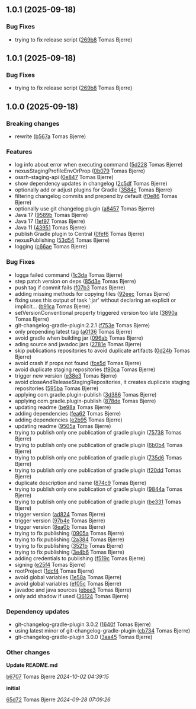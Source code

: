 ## 1.0.1 (2025-09-18)

### Bug Fixes

-  trying to fix release script ([269b8](https://github.com/tomasbjerre/gradle-conventions/commit/269b878e0dbd308) Tomas Bjerre)  

## 1.0.1 (2025-09-18)

### Bug Fixes

-  trying to fix release script ([269b8](https://github.com/tomasbjerre/gradle-conventions/commit/269b878e0dbd308) Tomas Bjerre)  

## 1.0.0 (2025-09-18)

### Breaking changes

-  rewrite ([b567a](https://github.com/tomasbjerre/gradle-conventions/commit/b567ad9d905c7aa) Tomas Bjerre)  

### Features

-  log info about error when executing command ([5d228](https://github.com/tomasbjerre/gradle-conventions/commit/5d2281abd2a630c) Tomas Bjerre)  
-  nexusStagingProfileEnvOrProp ([0b079](https://github.com/tomasbjerre/gradle-conventions/commit/0b0797ff105601b) Tomas Bjerre)  
-  ossrh-staging-api ([0e847](https://github.com/tomasbjerre/gradle-conventions/commit/0e847703189ee93) Tomas Bjerre)  
-  show dependency updates in changelog ([2c5df](https://github.com/tomasbjerre/gradle-conventions/commit/2c5dfdc4dd662d7) Tomas Bjerre)  
-  optionally add or adjust plugins for Gradle ([3584c](https://github.com/tomasbjerre/gradle-conventions/commit/3584c40042cf11d) Tomas Bjerre)  
-  filtering changelog commits and prepend by default ([f0e86](https://github.com/tomasbjerre/gradle-conventions/commit/f0e86c4761dc5bb) Tomas Bjerre)  
-  optionally use git changelog plugin ([a8457](https://github.com/tomasbjerre/gradle-conventions/commit/a8457dedf6fca1a) Tomas Bjerre)  
-  Java 17 ([9589b](https://github.com/tomasbjerre/gradle-conventions/commit/9589b69d7df079c) Tomas Bjerre)  
-  Java 17 ([1ef97](https://github.com/tomasbjerre/gradle-conventions/commit/1ef97437ad67697) Tomas Bjerre)  
-  Java 11 ([43951](https://github.com/tomasbjerre/gradle-conventions/commit/4395191a115b223) Tomas Bjerre)  
-  publish Gradle plugin to Central ([0fef6](https://github.com/tomasbjerre/gradle-conventions/commit/0fef6f3fb62f66e) Tomas Bjerre)  
-  nexusPublishing ([53d54](https://github.com/tomasbjerre/gradle-conventions/commit/53d54d1d64f4064) Tomas Bjerre)  
-  logging ([c66ae](https://github.com/tomasbjerre/gradle-conventions/commit/c66ae28afcd4ca0) Tomas Bjerre)  

### Bug Fixes

-  logga failed command ([1c3da](https://github.com/tomasbjerre/gradle-conventions/commit/1c3daa817494f7b) Tomas Bjerre)  
-  step patch version on deps ([85d3e](https://github.com/tomasbjerre/gradle-conventions/commit/85d3ec69ba37d91) Tomas Bjerre)  
-  push tag if commit fails ([f07b3](https://github.com/tomasbjerre/gradle-conventions/commit/f07b35178083967) Tomas Bjerre)  
-  adding missing methods for copying files ([92eec](https://github.com/tomasbjerre/gradle-conventions/commit/92eec3411f4048c) Tomas Bjerre)  
-  fixing uses this output of task ':jar' without declaring an explicit or implicit... ([b91ca](https://github.com/tomasbjerre/gradle-conventions/commit/b91ca477ac27afb) Tomas Bjerre)  
-  setVersionConventional property triggered version too late ([3890a](https://github.com/tomasbjerre/gradle-conventions/commit/3890afa180ccf41) Tomas Bjerre)  
-  git-changelog-gradle-plugin:2.2.1 ([f753e](https://github.com/tomasbjerre/gradle-conventions/commit/f753ec42b2eac2a) Tomas Bjerre)  
-  only prepending latest tag ([a0136](https://github.com/tomasbjerre/gradle-conventions/commit/a01360a56680ef9) Tomas Bjerre)  
-  avoid gradle when building jar ([096ab](https://github.com/tomasbjerre/gradle-conventions/commit/096ab7bc362e494) Tomas Bjerre)  
-  ading source and javadoc jars ([2781e](https://github.com/tomasbjerre/gradle-conventions/commit/2781e7048997f3d) Tomas Bjerre)  
-  skip publications repositories to avoid duplicate artifacts ([0d24b](https://github.com/tomasbjerre/gradle-conventions/commit/0d24b4149e6e59f) Tomas Bjerre)  
-  avoid crash if props not found ([fce5d](https://github.com/tomasbjerre/gradle-conventions/commit/fce5d146388d010) Tomas Bjerre)  
-  avoid duplicate staging repositories ([f90ca](https://github.com/tomasbjerre/gradle-conventions/commit/f90ca46c35939a8) Tomas Bjerre)  
-  trigger new version ([e38e3](https://github.com/tomasbjerre/gradle-conventions/commit/e38e3b6b012054c) Tomas Bjerre)  
-  avoid closeAndReleaseStagingRepositories, it creates duplicate staging repositories ([595ba](https://github.com/tomasbjerre/gradle-conventions/commit/595bac0fa78a284) Tomas Bjerre)  
-  applying com.gradle.plugin-publish ([3d386](https://github.com/tomasbjerre/gradle-conventions/commit/3d38689cc2a9591) Tomas Bjerre)  
-  applying com.gradle.plugin-publish ([878de](https://github.com/tomasbjerre/gradle-conventions/commit/878de116d03bb1b) Tomas Bjerre)  
-  updating readme ([be98a](https://github.com/tomasbjerre/gradle-conventions/commit/be98a3192845800) Tomas Bjerre)  
-  adding dependencies ([fea62](https://github.com/tomasbjerre/gradle-conventions/commit/fea62a95d61eb81) Tomas Bjerre)  
-  adding dependencies ([e2b95](https://github.com/tomasbjerre/gradle-conventions/commit/e2b95495b405563) Tomas Bjerre)  
-  updating readme ([9505a](https://github.com/tomasbjerre/gradle-conventions/commit/9505a1c58d50a3f) Tomas Bjerre)  
-  trying to publish only one publication of gradle plugin ([75738](https://github.com/tomasbjerre/gradle-conventions/commit/757386bcea97a9e) Tomas Bjerre)  
-  trying to publish only one publication of gradle plugin ([6b0b4](https://github.com/tomasbjerre/gradle-conventions/commit/6b0b4dadb9852ab) Tomas Bjerre)  
-  trying to publish only one publication of gradle plugin ([735d6](https://github.com/tomasbjerre/gradle-conventions/commit/735d699f7153e92) Tomas Bjerre)  
-  trying to publish only one publication of gradle plugin ([f20dd](https://github.com/tomasbjerre/gradle-conventions/commit/f20dd5d707e9117) Tomas Bjerre)  
-  duplicate description and name ([874c9](https://github.com/tomasbjerre/gradle-conventions/commit/874c90a0d4038f2) Tomas Bjerre)  
-  trying to publish only one publication of gradle plugin ([9844a](https://github.com/tomasbjerre/gradle-conventions/commit/9844afc15e3dd95) Tomas Bjerre)  
-  trying to publish only one publication of gradle plugin ([be331](https://github.com/tomasbjerre/gradle-conventions/commit/be3318fdd8a9bb8) Tomas Bjerre)  
-  trigger version ([ad824](https://github.com/tomasbjerre/gradle-conventions/commit/ad8249ed1039e2d) Tomas Bjerre)  
-  trigger version ([97b4e](https://github.com/tomasbjerre/gradle-conventions/commit/97b4e4e2ba738fa) Tomas Bjerre)  
-  trigger version ([8ea0b](https://github.com/tomasbjerre/gradle-conventions/commit/8ea0b4d989ada47) Tomas Bjerre)  
-  trying to fix publishing ([0905a](https://github.com/tomasbjerre/gradle-conventions/commit/0905a4b9fc6e13a) Tomas Bjerre)  
-  trying to fix publishing ([2a384](https://github.com/tomasbjerre/gradle-conventions/commit/2a38488d4155abc) Tomas Bjerre)  
-  trying to fix publishing ([3521b](https://github.com/tomasbjerre/gradle-conventions/commit/3521b27cb2111ad) Tomas Bjerre)  
-  trying to fix publishing ([3e4b6](https://github.com/tomasbjerre/gradle-conventions/commit/3e4b6de14a56c84) Tomas Bjerre)  
-  adding credentials to publishing ([f519c](https://github.com/tomasbjerre/gradle-conventions/commit/f519ccf7949bf64) Tomas Bjerre)  
-  signing ([e25f4](https://github.com/tomasbjerre/gradle-conventions/commit/e25f4e97e7e8723) Tomas Bjerre)  
-  rootProject ([1dcf4](https://github.com/tomasbjerre/gradle-conventions/commit/1dcf4e157dff652) Tomas Bjerre)  
-  avoid global variables ([1e58a](https://github.com/tomasbjerre/gradle-conventions/commit/1e58ad58c1b6eb8) Tomas Bjerre)  
-  avoid global variables ([ef05c](https://github.com/tomasbjerre/gradle-conventions/commit/ef05c08edeca620) Tomas Bjerre)  
-  javadoc and java sources ([ebee3](https://github.com/tomasbjerre/gradle-conventions/commit/ebee3056fb2f745) Tomas Bjerre)  
-  only add shadow if used ([36124](https://github.com/tomasbjerre/gradle-conventions/commit/36124e436443af3) Tomas Bjerre)  

### Dependency updates

- git-changelog-gradle-plugin 3.0.2 ([1640f](https://github.com/tomasbjerre/gradle-conventions/commit/1640f4cfc1e7f0f) Tomas Bjerre)  
- using latest minor of git-changelog-gradle-plugin ([cb734](https://github.com/tomasbjerre/gradle-conventions/commit/cb7343280ec496d) Tomas Bjerre)  
- git-changelog-gradle-plugin 3.0.0 ([3aa45](https://github.com/tomasbjerre/gradle-conventions/commit/3aa45dd74adf9fa) Tomas Bjerre)  
### Other changes

**Update README.md**


[b6707](https://github.com/tomasbjerre/gradle-conventions/commit/b67073d8857c3aa) Tomas Bjerre *2024-10-02 04:39:15*

**initial**


[65d72](https://github.com/tomasbjerre/gradle-conventions/commit/65d72d8a36ae6c1) Tomas Bjerre *2024-09-28 07:09:26*


